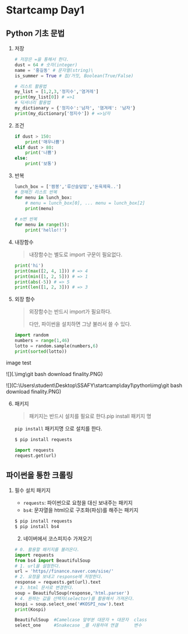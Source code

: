 # Startcamp Day1

## Python 기초 문법

1. 저장

   ```python
   # 저장은 =을 통해서 한다.
   dust = 64 # 숫자(integer)
   name = '홍길동' # 문자열(string)\
   is_summer = True # 참/거짓, Boolean(True/False)
   
   # 리스트 활용법
   my_list = [1,2,3,'정지수','염겨레']
   print(my_list[0]) # =>1
   # 딕셔너리 활용법
   my_dictionary = {'정지수':'남자', '염겨레': '남자'}
   print(my_dictionary['정지수']) # =>남자
   ```

   

2. 조건

   ```python
   if dust > 150:
       print('매우나쁨')
   elif dust > 80:
       print('나쁨')
   else:
       print('보통')
   ```

   

3. 반복

   ```python
   lunch_box = ['짬봉','류산슬덮밥','돈육제육..']
   # 정해진 리스트 반복
   for menu in lunch_box:
       # menu = lunch_box[0], ... menu = lunch_box[2]
       print(menu)
       
   # n번 반복    
   for menu in range(5):
       print('hello!!')
   ```



4. 내장함수

   > 내장함수는 별도로 import 구문이 필요없다.

   ```python
   print('hi')
   print(max([2, 4, 1])) # => 4
   print(min([1, 2, 5])) # => 1
   print(abs(-5)) # => 5
   print(len([1, 2, 3])) # => 3
   ```

   

5. 외장 함수

   > 외장함수는 반드시 import가 필요하다.
   >
   > 다만, 파이썬을 설치하면 그냥 불러서 쓸 수 있다.

   ``` python
   import random
   numbers = range(1,46)
   lotto = random.sample(numbers,6)
   print(sorted(lotto))
   ```

   

image test

![](.\img\git bash download finality.PNG)



![](C:\Users\student\Desktop\SSAFY\startcamp\day1\python\img\git bash download finality.PNG)

6. 패키지

   > 패키지는 반드시 설치를 필요로 한다.pip install 패키지 명

   `pip install` 패키지명 으로 설치를 한다.

   ```bash
   $ pip install requests
   ```

   

   ```python
   import requests
   request.get(url)
   ```



## 파이썬을 통한 크롤링

 1. 필수 설치 패키지

    * `requests`: 파이썬으로 요청을 대신 보내주는 패키지
    * `bs4`: 문자열을 html으로 구조화(파싱)를 해주는 패키지

    ```bash
    $ pip install requests
    $ pip install bs4
    ```

    

	2.  네이버에서 코스피지수 가져오기

    ```python
    # 0. 활용할 패키지를 불러온다.
    import requests
    from bs4 import BeautifulSoup 
    # 1. url을 설정한다.
    url = 'https//finance.naver.com/sise/'
    # 2. 요청을 보내고 response에 저장한다.
    response = requests.get(url).text
    # 3. html 문서로 변경한다.
    soup = BeautifulSoup(response,'html.parser')
    # 4. 원하는 값을 선택자(selector)를 활용해서 가져온다.
    kospi = soup.select_one('#KOSPI_now').text
    print(Kospi)
    
    BeautifulSoup  #Camelcase 앞부분 대문자 + 대문자  class
    select_one     #Snakecase _를 사용하여 연결      변수
    ```

    
